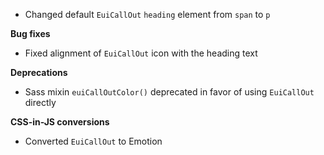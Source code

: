 - Changed default `EuiCallOut` `heading` element from `span` to `p`

**Bug fixes**

- Fixed alignment of `EuiCallOut` icon with the heading text

**Deprecations**

- Sass mixin `euiCallOutColor()` deprecated in favor of using `EuiCallOut` directly

**CSS-in-JS conversions**

- Converted `EuiCallOut` to Emotion
